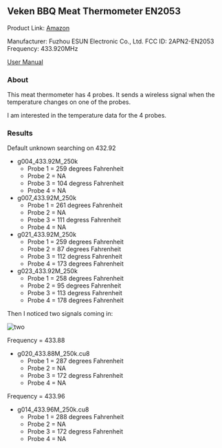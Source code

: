 ## Veken BBQ Meat Thermometer EN2053

Product Link: [Amazon](https://www.amazon.com/Veken-Wireless-Thermometer-Digital-Grilling/dp/B08XMD1Y7J)

Manufacturer: Fuzhou ESUN Electronic Co., Ltd.
FCC ID: 2APN2-EN2053
Frequency: 433.920MHz

[User Manual](https://fccid.io/2APN2-EN2053/User-Manual/Users-manual-4023502)


### About

This meat thermometer has 4 probes. It sends a wireless signal when the temperature changes 
on one of the probes.

I am interested in the temperature data for the 4 probes.


### Results

Default unknown searching on 432.92


- g004_433.92M_250k
  - Probe 1 = 259 degrees Fahrenheit
  - Probe 2 = NA
  - Probe 3 = 104 degress Fahrenheit
  - Probe 4 = NA
- g007_433.92M_250k
  - Probe 1 = 261 degrees Fahrenheit
  - Probe 2 = NA
  - Probe 3 = 111 degress Fahrenheit
  - Probe 4 = NA
- g021_433.92M_250k
  - Probe 1 = 259 degrees Fahrenheit
  - Probe 2 = 87 degrees Fahrenheit
  - Probe 3 = 112 degress Fahrenheit
  - Probe 4 = 173 degrees Fahrenheit
- g023_433.92M_250k 
  - Probe 1 = 258 degrees Fahrenheit
  - Probe 2 = 95 degrees Fahrenheit
  - Probe 3 = 113 degress Fahrenheit
  - Probe 4 = 178 degrees Fahrenheit
 
Then I noticed two signals coming in:

![two](https://i.imgur.com/eRNYJSS.jpeg)

Frequency = 433.88

- g020_433.88M_250k.cu8
  - Probe 1 = 287 degrees Fahrenheit
  - Probe 2 = NA
  - Probe 3 = 172 degress Fahrenheit
  - Probe 4 = NA

Frequency = 433.96

- g014_433.96M_250k.cu8
  - Probe 1 = 288 degrees Fahrenheit
  - Probe 2 = NA
  - Probe 3 = 172 degress Fahrenheit
  - Probe 4 = NA
